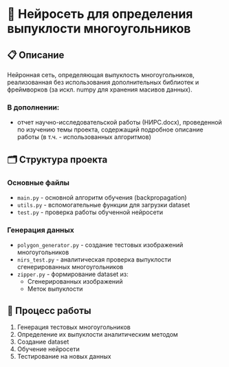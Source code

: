 # 🧠 Нейросеть для определения выпуклости многоугольников

## 📋 Описание
Нейронная сеть, определяющая выпуклость многоугольников, реализованная без использования дополнительных библиотек и фреймворков (за искл. numpy для хранения масивов данных).

### В дополнении:
   - отчет научно-исследовательской работы (НИРС.docx), проведенной по изучению темы проекта, содержащий подробное описание работы (в т.ч. - использованных алгоритмов)

## 🗂 Структура проекта

### Основные файлы
- `main.py` - основной алгоритм обучения (backpropagation)
- `utils.py` - вспомогательные функции для загрузки dataset
- `test.py` - проверка работы обученной нейросети

### Генерация данных
- `polygon_generator.py` - создание тестовых изображений многоугольников
- `nirs_test.py` - аналитическая проверка выпуклости сгенерированных многоугольников
- `zipper.py` - формирование dataset из:
  - Сгенерированных изображений
  - Меток выпуклости

## 🔄 Процесс работы
1. Генерация тестовых многоугольников
2. Определение их выпуклости аналитическим методом
3. Создание dataset
4. Обучение нейросети
5. Тестирование на новых данных
